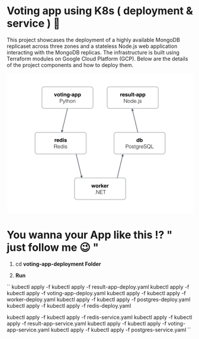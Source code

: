 # Voting app using K8s ( deployment & service ) 🎯

This project showcases the deployment of a highly available MongoDB replicaset across three zones and a stateless Node.js web application interacting with the MongoDB replicas. The infrastructure is built using Terraform modules on Google Cloud Platform (GCP). Below are the details of the project components and how to deploy them.

![Alt text](architecture.png)

# You wanna your App like this   ⁉️ " just follow me 😉 "


1. cd  **voting-app-deployment Folder**

2. **Run**


``
   kubectl apply -f kubectl apply -f result-app-deploy.yaml
   kubectl apply -f kubectl apply -f voting-app-deploy.yaml
   kubectl apply -f kubectl apply -f worker-deploy.yaml
   kubectl apply -f kubectl apply -f postgres-deploy.yaml
   kubectl apply -f kubectl apply -f redis-deploy.yaml

   kubectl apply -f kubectl apply -f redis-service.yaml
   kubectl apply -f kubectl apply -f result-app-service.yaml
   kubectl apply -f kubectl apply -f voting-app-service.yaml
   kubectl apply -f kubectl apply -f postgres-service.yaml
``